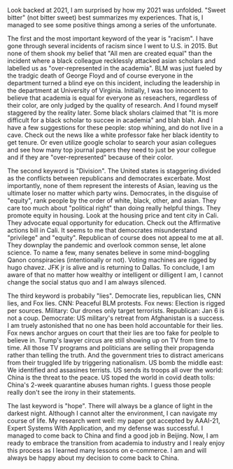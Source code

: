 Look backed at 2021, I am surprised by how my 2021 was unfolded. "Sweet bitter" (not bitter sweet) best summarizes my experiences. That is, I managed to see some positive
things among a series of the unfortunate.

The first and the most important keyword of the year is "racism". I have gone through several incidents of racism since I went to U.S. in 2015. But none of them 
shook my belief that "All men are created equal" than the incident where a black colleague recklessly attacked asian scholars and labelled us as "over-represented in the academia".
BLM was just fueled by the tradgic death of George Floyd and of course everyone in the department turned a blind eye on this incident, including the leadership in the department
at University of Virginia. Initially, I was too innocent to believe that academia is equal for everyone as reseachers, regardless of their color, are only judged by
the quality of research. And I found myself staggered by the reality later. Some black sholars claimed that "It is more difficult for a black scholar to succee in academia" and blah blah. And I have a few suggestions for these people:
stop whining, and do not live in a cave. Check out the news like a white professor fake her black identity to get tenure. Or even utilize google scholar to search your asian collegues and see how many top journal papers they need to just be your collegue and if they are "over-represented" because of their color.

The second keyword is "Division". The United states is staggering divided as the conflicts between republicans and democrates excerbate. Most importantly, none of them represent the interests of Asian, leaving us the ultimate loser no matter which party wins. Democrates, in the disguise of "equity", rank people by the order of white, black, other, and asian. They care too much about "political right" than doing really helpful things. They promote equity in housing. Look at the housing price and tent city in Cali. They advocate equal opportunity for education. Check out the Affirmative actions bill in Cali. It seems to me that democrates misunderstand "privilege" and "equity". Republican of course does not appeal to me at all. They downplay the pandemic and overlook common sense, let alone science. To name a few, many senates believe in some mind-boggling Qanon conspiracies (intentionally or not). Voting machines are rigged by hugo chavez. JFK jr is alive and is returning to Dallas. To conclude, I am aware of that no matter how wealthy or intelligent or dilligent I am, I cannot change the social status quo and I am always silenced.

The third keyword is probabily "lies". Democrate lies, republican lies, CNN lies, and Fox lies. CNN: Peaceful BLM protests. Fox news: Election is rigged per sources. Military: Our drones only target terrorists. Republican: Jan 6 is not a coup. Democrate: US military's retreat from Afghanistan is a success. I am truely astonished that no one has been hold accountable for their lies. Fox news anchor argues on court that their lies are too fake for peolple to believe in. Trump's lawyer circus are still showing up on TV from time to time. All those TV programs and politicians are selling their propagenda rather than telling the truth. And the government tries to distract americans from their truggled life by triggering nationalism. US bomb the middle east: We identified and assasines terrists. US sends its troops all over the world: China is the threat to the peace. US toped the world in covid death tolls: China's 2-week quarantine abuses human rights. I guess those people really don't see the irony in their statements.

The last keyword is "hope". There will always be a glance of light in the darkest night. Although I cannot alter the environment, I can navigate my course of life. My research went well: my paper got accepted by AAAI-21, Expert Systems With Application, and my defense was successful. I managed to come back to China and find a good job in Beijing. Now, I am ready to embrace the transition from academia to industry and I realy enjoy this process as I learned many lessons on e-commerce. I am and will always be happy about my decision to come back to China.
